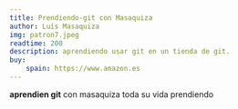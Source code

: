 ```yaml
---
title: Prendiendo-git con Masaquiza
author: Luis Masaquiza
img: patron7.jpeg
readtime: 200
description: aprendiendo usar git en un tienda de git.
buy: 
    spain: https://www.amazon.es
---
```


**aprendien git** con masaquiza toda su vida prendiendo 